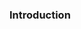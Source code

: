<!--AUTOMATICALLY GENERATED
**********************************************************************
*                                                                    *
*    This file was automatically generated by copying                *
*    'content/notes/wifi/intro.md'. If you want to manually          *
*    overwrite it, you have to remove this whole comment.            *
*    Otherwise, it will be overwritten the next time any change      *
*    happens in the notes.                                           *
*                                                                    *
**********************************************************************
-->

### Introduction
